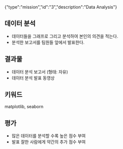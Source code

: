 {"type":"mission","id":"3","description":"Data Analysis"}
## 데이터 분석
* 데이터들을 그래프로 그리고 분석하여 본인의 의견을 적는다.
* 분석한 보고서를 팀원들 앞에서 발표한다.

## 결과물
* 데이터 분석 보고서 (형태: 자유)
* 데이터 분석 발표 동영상

## 키워드
matplotlib, seaborn

## 평가
* 많은 데이터를 분석할 수록 높은 점수 부여
* 발표 잘한 사람에게 약간의 추가 점수 부여

 
